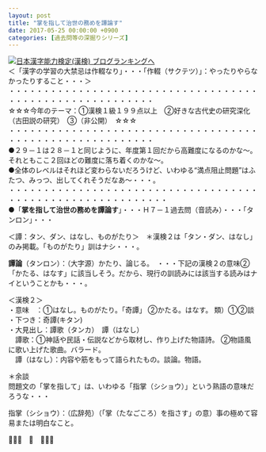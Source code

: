 ```yaml
---
layout: post
title: "掌を指して治世の務めを譚論す"
date: 2017-05-25 00:00:00 +0900
categories: [過去問等の深掘りシリーズ]
---
```


[![](/syuusyuu9701/assets/images/掌を指して治世の務めを譚論す-br_c_3028_1.gif)](http://blog.with2.net/link.php?1659096:3028 "日本漢字能力検定(漢検) ブログランキングへ")[日本漢字能力検定(漢検) ブログランキングへ](http://blog.with2.net/link.php?1659096:3028)  
＜「漢字の学習の大禁忌は作輟なり」・・・「作輟（サクテツ）」：やったりやらなかったりすること・・・＞  
・・・・・・・・・・・・・・・・・・・・・・・・・・・・・・・・・・・・・・・・・・・・・・・・・・・・・・・・・  
☆☆☆今年のテーマ：①漢検１級１９９点以上　②好きな古代史の研究深化（古田説の研究）　③（非公開）　☆☆☆　　  
・・・・・・・・・・・・・・・・・・・・・・・・・・・・・・・・・・・・・・・・・・・・・・・・・・・・・・・・・  
●２９－１は２８－１と同じように、年度第１回だから高難度になるのかな～。それともここ２回ほどの難度に落ち着くのかな～。  
●全体のレベルはそれほど変わらないだろうけど、いわゆる“満点阻止問題”はふたつ、みっつ、出してくれそうだなあ～・・・。  
・・・・・・・・・・・・・・・・・・・・・・・・・・・・・・・・・・・・・・・・・・・・・・・・・・・・・・・・・・・  
●「**掌を指して治世の務めを譚論す**」・・・Ｈ７－１過去問（音読み）・・・「タンロン」・・・  
  
＜譚：タン、ダン、はなし、ものがたり＞　＊漢検２は「タン・ダン、はなし」のみ掲載。「ものがたり」訓はナシ・・・。  
  
**譚論**（タンロン）：（大字源）かたり、論じる。　・・・下記の漢検２の意味②「かたる、はなす」に該当しそう。だから、現行の訓読みには該当する読みはナイということかも・・・。  
  
＜漢検２＞  
・意味　：①はなし。ものがたり。「奇譚」 ②かたる。はなす。 類）①②談  
・下つき：奇譚(キタン)  
・大見出し：譚歌（タンカ）　譚（はなし）  
　譚歌：①神話や民話・伝説などから取材し、作り上げた物語詩。 ②物語風に歌い上げた歌曲。バラード。  
　譚（はなし）：内容や筋をもって語られたもの。談論。物語。  
  
＊余談  
問題文の「掌を指して」は、いわゆる「指掌（シショウ）」という熟語の意味だろうな・・・  
  
指掌（シショウ）：（広辞苑）（「掌（たなごころ）を指さす」の意）事の極めて容易または明白なこと。  
  
👋👋👋　🐔　👋👋👋  